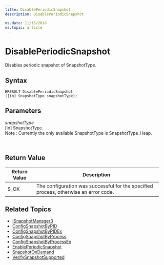 ```yaml
---
title: DisablePeriodicSnapshot 
description: DisablePeriodicSnapshot

ms.date: 11/15/2018
ms.topic: article
---
```


# DisablePeriodicSnapshot

Disables periodic snapshot of SnapshotType.

## Syntax

```
HRESULT DisablePeriodicSnapshot
([in] SnapshotType snapshotType);
```

## Parameters

*snapshotType* <br/>
[in] SnapshotType. <br/>
Note : Currently the only available SnapshotType is SnapshotType_Heap. 

<br/>

## Return Value

|Return Value | Description|
|-------------|------------|
|S_OK	| The configuration was successful for the specified process, otherwise an error code. |

## Related Topics

* [ISnapshotManager3](isnapshotmanager3.md)
* [ConfigSnapshotByPID](configsnapshotbypid.md)
* [ConfigSnapshotByPIDEx](configsnapshotbypidex.md)
* [ConfigSnapshotByProcess](configsnapshotbyprocess.md)
* [ConfigSnapshotByProcessEx](configsnapshotbyprocessex.md)
* [EnablePeriodicSnapshot](enableperiodicsnapshot.md)
* [SnapshotOnDemand](snapshotondemand.md)
* [VerifySnapshotSupported](verifysnapshotsupported.md)